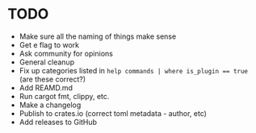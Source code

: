 # TODO

- Make sure all the naming of things make sense
- Get e flag to work
- Ask community for opinions
- General cleanup
- Fix up categories listed in `help commands | where is_plugin == true` (are these correct?)
- Add REAMD.md
- Run cargot fmt, clippy, etc.
- Make a changelog
- Publish to crates.io (correct toml metadata - author, etc)
- Add releases to GitHub
